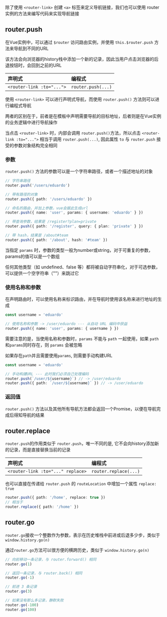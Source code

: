 除了使用 `<router-link>` 创建 `<a>` 标签来定义导航链接，我们也可以使用 router 实例的方法来编写代码来实现导航链接



## router.push

在Vue实例中，可以通过 `$router` 访问路由实例，并使用 `this.$router.push` 方法来导航到不同的URL

该方法会向浏览器的history栈中添加一个新的记录，因此当用户点击浏览器的后退按钮时，会回到之前的URL

| 声明式                    | 编程式             |
| :------------------------ | :----------------- |
| `<router-link :to="...">` | `router.push(...)` |

使用 `<router-link>` 可以进行声明式导航，而使用 `router.push()` 方法则可以进行编程式导航

两者的区别在于，前者是在模板中声明需要导航的目标地址，后者则是在Vue实例的业务逻辑中进行导航操作

当点击 `<router-link>` 时，内部会调用 `router.push()`方法，所以点击 `<router-link :to="...">` 相当于调用 `router.push(...)`, 因此属性 `to` 与 `router.push` 接受的参数对象结构完全相同



### 参数

`router.push()` 方法的参数可以是一个字符串路径，或者一个描述地址的对象

```ts
// 字符串路径
router.push('/users/eduardo')

// 带有路径的对象
router.push({ path: '/users/eduardo' })

// 命名的路由，并加上参数，vue会据此生成url
router.push({ name: 'user', params: { username: 'eduardo' } })

// 带查询参数，结果是 /register?plan=private
router.push({ path: '/register', query: { plan: 'private' } })

// 带 hash，结果是 /about#team
router.push({ path: '/about', hash: '#team' })
```

当指定 `params` 时，参数的类型一般为number或string，对于可重复的参数，params的值可以是一个数组

任何其他类型（如 undefined、false 等）都将被自动字符串化，对于可选参数，可以提供一个空字符串（""）来跳过它



### 使用名称和参数

在声明路由时，可以使用名称来标识路由，并在导航时使用该名称来进行地址的生成

```ts
const username = 'eduardo'

// 使用名称和参数 -> /user/eduardo --- 从自动 URL 编码中获益
router.push({ name: 'user', params: { username } })
```

需要注意的是，当使用名称和参数时，`params` 不能与 `path` 一起使用，如果 `path`和`params`同时存在，则 `params` 会被忽略

如果存在`path`并且需要使用`params`, 则需要手动构建URL

```ts
const username = 'eduardo'

// 手动构建URL --- 此时我们必须自己处理编码
router.push(`/user/${username}`) // -> /user/eduardo
router.push({ path: `/user/${username}` }) // -> /user/eduardo
```



### 返回值

`router.push()` 方法以及其他所有导航方法都会返回一个Promise，以便在导航完成后得知导航的结果



## router.replace

`router.push`的作用类似于 `router.push`，唯一不同的是, 它不会向history添加新的记录，而是直接替换当前的记录

| 声明式                            | 编程式                |
| :-------------------------------- | :-------------------- |
| `<router-link :to="..." replace>` | `router.replace(...)` |

也可以直接在传递给 `router.push` 的 `routeLocation` 中增加一个属性 `replace: true`

```ts
router.push({ path: '/home', replace: true })
// 相当于
router.replace({ path: '/home' })
```



## router.go

`router.go`接收一个整数作为参数，表示在历史堆栈中前进或后退多少步，类似于 `window.history.go(n)`

通过`router.go`方法可以很方便的横跨历史，类似于 `window.history.go(n)`

```ts
// 向前移动一条记录，与 router.forward() 相同
router.go(1)

// 返回一条记录，与 router.back() 相同
router.go(-1)

// 前进 3 条记录
router.go(3)

// 如果没有那么多记录，静默失败
router.go(-100)
router.go(100)
```

